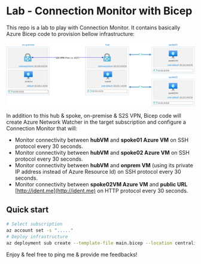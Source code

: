 # Lab - Connection Monitor with Bicep

This repo is a lab to play with Connection Monitor.
It contains basically Azure Bicep code to provision bellow infrastructure:

![Big Picture](docs/architecture.png)

In addition to this hub & spoke, on-premise & S2S VPN, Bicep code will create Azure Network Watcher in the target subscription and configure a Connection Monitor that will:

* Monitor connectivity between **hubVM** and **spoke01 Azure VM** on SSH protocol every 30 seconds.
* Monitor connectivity between **hubVM** and **spoke02 Azure VM** on SSH protocol every 30 seconds.
* Monitor connectivity between **hubVM** and **onprem VM** (using its private IP address instead of Azure Resource Id) on SSH protocol every 30 seconds.
* Monitor connectivity between **spoke02VM Azure VM** and **public URL** [http://ident.me](http://ident.me) on HTTP protocol every 30 seconds. 

## Quick start

```bash
# Select subscription
az account set -s "....."
# Deploy infrastructure
az deployment sub create --template-file main.bicep --location centralindia

``` 

Enjoy & feel free to ping me & provide me feedbacks! 
